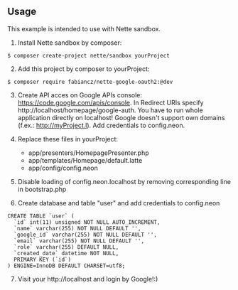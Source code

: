## Usage

This example is intended to use with Nette sandbox.

1. Install Nette sandbox by composer:

```
$ composer create-project nette/sandbox yourProject
```

2. Add this project by composer to yourProject:
```
$ composer require fabiancz/nette-google-oauth2:@dev
```

3. Create API acces on Google APIs console: https://code.google.com/apis/console. In Redirect URIs specify http://localhost/homepage/google-auth. You have to run whole application directly on localhost! Google doesn't support own domains (f.ex.: http://myProject.l). Add credentials to config.neon.

4.  Replace these files in yourProject:
	- app/presenters/HomepagePresenter.php
	- app/templates/Homepage/default.latte
	- app/config/config.neon

5. Disable loading of config.neon.localhost by removing corresponding line in bootstrap.php

6. Create database and table "user" and add credentials to config.neon
```mysql
CREATE TABLE `user` (
  `id` int(11) unsigned NOT NULL AUTO_INCREMENT,
  `name` varchar(255) NOT NULL DEFAULT '',
  `google_id` varchar(255) NOT NULL DEFAULT '',
  `email` varchar(255) NOT NULL DEFAULT '',
  `role` varchar(255) DEFAULT NULL,
  `created_date` datetime NOT NULL,
  PRIMARY KEY (`id`)
) ENGINE=InnoDB DEFAULT CHARSET=utf8;
```

7. Visit your http://localhost and login by Google!:)